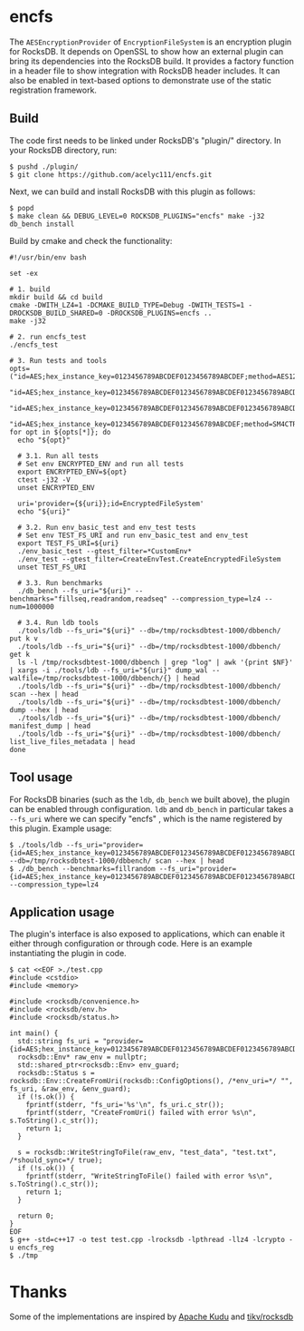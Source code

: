 # encfs

The `AESEncryptionProvider` of `EncryptionFileSystem` is an encryption plugin for RocksDB. It depends on OpenSSL to show how an external plugin can bring its dependencies into the RocksDB build. It provides a factory function in a header file to show integration with RocksDB header includes. It can also be enabled in text-based options to demonstrate use of the static registration framework.

## Build

The code first needs to be linked under RocksDB's "plugin/" directory. In your RocksDB directory, run:

```
$ pushd ./plugin/
$ git clone https://github.com/acelyc111/encfs.git
```

Next, we can build and install RocksDB with this plugin as follows:

```
$ popd
$ make clean && DEBUG_LEVEL=0 ROCKSDB_PLUGINS="encfs" make -j32 db_bench install
```

Build by cmake and check the functionality:
```
#!/usr/bin/env bash

set -ex

# 1. build
mkdir build && cd build
cmake -DWITH_LZ4=1 -DCMAKE_BUILD_TYPE=Debug -DWITH_TESTS=1 -DROCKSDB_BUILD_SHARED=0 -DROCKSDB_PLUGINS=encfs ..
make -j32

# 2. run encfs_test
./encfs_test

# 3. Run tests and tools
opts=("id=AES;hex_instance_key=0123456789ABCDEF0123456789ABCDEF;method=AES128CTR"
      "id=AES;hex_instance_key=0123456789ABCDEF0123456789ABCDEF0123456789ABCDEF;method=AES192CTR"
      "id=AES;hex_instance_key=0123456789ABCDEF0123456789ABCDEF0123456789ABCDEF0123456789ABCDEF;method=AES256CTR"
      "id=AES;hex_instance_key=0123456789ABCDEF0123456789ABCDEF;method=SM4CTR")
for opt in ${opts[*]}; do
  echo "${opt}"

  # 3.1. Run all tests
  # Set env ENCRYPTED_ENV and run all tests
  export ENCRYPTED_ENV=${opt}
  ctest -j32 -V
  unset ENCRYPTED_ENV

  uri='provider={${uri}};id=EncryptedFileSystem'
  echo "${uri}"

  # 3.2. Run env_basic_test and env_test tests
  # Set env TEST_FS_URI and run env_basic_test and env_test
  export TEST_FS_URI=${uri}
  ./env_basic_test --gtest_filter=*CustomEnv*
  ./env_test --gtest_filter=CreateEnvTest.CreateEncryptedFileSystem
  unset TEST_FS_URI

  # 3.3. Run benchmarks
  ./db_bench --fs_uri="${uri}" --benchmarks="fillseq,readrandom,readseq" --compression_type=lz4 --num=1000000

  # 3.4. Run ldb tools
  ./tools/ldb --fs_uri="${uri}" --db=/tmp/rocksdbtest-1000/dbbench/ put k v
  ./tools/ldb --fs_uri="${uri}" --db=/tmp/rocksdbtest-1000/dbbench/ get k
  ls -l /tmp/rocksdbtest-1000/dbbench | grep "log" | awk '{print $NF}' | xargs -i ./tools/ldb --fs_uri="${uri}" dump_wal --walfile=/tmp/rocksdbtest-1000/dbbench/{} | head
  ./tools/ldb --fs_uri="${uri}" --db=/tmp/rocksdbtest-1000/dbbench/ scan --hex | head
  ./tools/ldb --fs_uri="${uri}" --db=/tmp/rocksdbtest-1000/dbbench/ dump --hex | head
  ./tools/ldb --fs_uri="${uri}" --db=/tmp/rocksdbtest-1000/dbbench/ manifest_dump | head
  ./tools/ldb --fs_uri="${uri}" --db=/tmp/rocksdbtest-1000/dbbench/ list_live_files_metadata | head
done
```

## Tool usage

For RocksDB binaries (such as the `ldb`, `db_bench` we built above), the plugin can be enabled through configuration. `ldb` and `db_bench` in particular takes a `--fs_uri` where we can specify "encfs" , which is the name registered by this plugin. Example usage:

```
$ ./tools/ldb --fs_uri="provider={id=AES;hex_instance_key=0123456789ABCDEF0123456789ABCDEF0123456789ABCDEF0123456789ABCDEF;method=AES256CTR};id=EncryptedFileSystem" --db=/tmp/rocksdbtest-1000/dbbench/ scan --hex | head
$ ./db_bench --benchmarks=fillrandom --fs_uri="provider={id=AES;hex_instance_key=0123456789ABCDEF0123456789ABCDEF0123456789ABCDEF0123456789ABCDEF;method=AES256CTR};id=EncryptedFileSystem" --compression_type=lz4
```

## Application usage

The plugin's interface is also exposed to applications, which can enable it either through configuration or through code. Here is an example instantiating the plugin in code.

```
$ cat <<EOF >./test.cpp
#include <cstdio>
#include <memory>

#include <rocksdb/convenience.h>
#include <rocksdb/env.h>
#include <rocksdb/status.h>

int main() {
  std::string fs_uri = "provider={id=AES;hex_instance_key=0123456789ABCDEF0123456789ABCDEF0123456789ABCDEF0123456789ABCDEF;method=AES256CTR};id=EncryptedFileSystem";
  rocksdb::Env* raw_env = nullptr;
  std::shared_ptr<rocksdb::Env> env_guard;
  rocksdb::Status s = rocksdb::Env::CreateFromUri(rocksdb::ConfigOptions(), /*env_uri=*/ "", fs_uri, &raw_env, &env_guard);
  if (!s.ok()) {
    fprintf(stderr, "fs_uri='%s'\n", fs_uri.c_str());
    fprintf(stderr, "CreateFromUri() failed with error %s\n", s.ToString().c_str());
    return 1;
  }

  s = rocksdb::WriteStringToFile(raw_env, "test_data", "test.txt", /*should_sync=*/ true);
  if (!s.ok()) {
    fprintf(stderr, "WriteStringToFile() failed with error %s\n", s.ToString().c_str());
    return 1;
  }

  return 0;
}
EOF
$ g++ -std=c++17 -o test test.cpp -lrocksdb -lpthread -llz4 -lcrypto -u encfs_reg
$ ./tmp
```

# Thanks

Some of the implementations are inspired by [Apache Kudu](https://github.com/apache/kudu) and [tikv/rocksdb](https://github.com/tikv/rocksdb)
